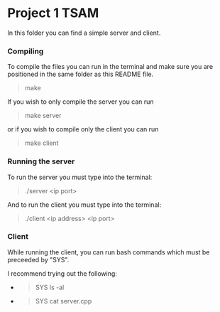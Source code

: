 # Project 1 TSAM
In this folder you can find a simple server and client.

### Compiling
To compile the files you can run in the terminal and make sure you are positioned in the same folder as this README file.
> make

If you wish to only compile the server you can run
> make server

or if you wish to compile only the client you can run
> make client

### Running the server
To run the server you must type into the terminal:
> ./server \<ip port\>

And to run the client you must type into the terminal:
> ./client \<ip address\> \<ip port\>

### Client
While running the client, you can run bash commands which must be preceeded by "SYS".

I recommend trying out the following:
* > SYS ls -al
* > SYS cat server.cpp
